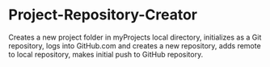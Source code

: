 # Project-Repository-Creator
Creates a new project folder in myProjects local directory, initializes as a Git repository, logs into GitHub.com and creates a new repository, adds remote to local repository, makes initial push to GitHub repository.
